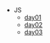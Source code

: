 - JS
    - [day01](./Files/JS%E9%AB%98%E7%BA%A7.md)
    - [day02](./Files/markdown/day02.md)
    - [day03](./Files/markdown/day03.md)